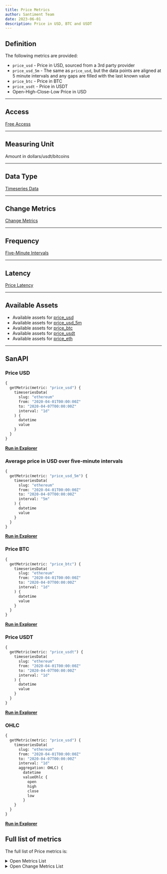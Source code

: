 ```yaml
---
title: Price Metrics
author: Santiment Team
date: 2023-06-01
description: Price in USD, BTC and USDT
---
```


## Definition

The following metrics are provided:

* `price_usd` - Price in USD, sourced from a 3rd party provider
* `price_usd_5m` - The same as `price_usd`, but the data points are aligned at 5 minute intervals and 
any gaps are filled with the last known value
* `price_btc` - Price in BTC
* `price_usdt` - Price in USDT
* Open-High-Close-Low Price in USD

---

## Access

[Free Access](/metrics/details/access#free-access)

---

## Measuring Unit

Amount in dollars/usdt/bitcoins

---

## Data Type

[Timeseries Data](/metrics/details/data-type#timeseries-data)

---

## Change Metrics

[Change Metrics](/metrics/details/change_metrics)

---

## Frequency

[Five-Minute Intervals](/metrics/details/frequency#five-minute-frequency)

---

## Latency

[Price Latency](/metrics/details/latency#price-latency)

---

## Available Assets

- Available assets for [price_usd](https://api.santiment.net/graphiql?query=%7B%0A++getMetric%28metric%3A+%22price_usd%22%29%7B%0A++++metadata%7B%0A++++++availableSlugs%0A++++%7D%0A++%7D%0A%7D)
- Available assets for [price_usd_5m](https://api.santiment.net/graphiql?query=%7B%0A++getMetric%28metric%3A+%22price_usd_5m%22%29%7B%0A++++metadata%7B%0A++++++availableSlugs%0A++++%7D%0A++%7D%0A%7D)
- Available assets for [price_btc](https://api.santiment.net/graphiql?query=%7B%0A++getMetric%28metric%3A+%22price_btc%22%29%7B%0A++++metadata%7B%0A++++++availableSlugs%0A++++%7D%0A++%7D%0A%7D)
- Available assets for [price_usdt](https://api.santiment.net/graphiql?query=%7B%0A++getMetric%28metric%3A+%22price_usdt%22%29%7B%0A++++metadata%7B%0A++++++availableSlugs%0A++++%7D%0A++%7D%0A%7D)
- Available assets for [price_eth](https://api.santiment.net/graphiql?query=%7B%0A++getMetric%28metric%3A+%22price_eth%22%29%7B%0A++++metadata%7B%0A++++++availableSlugs%0A++++%7D%0A++%7D%0A%7D)
---

## SanAPI

### Price USD

```graphql
{
  getMetric(metric: "price_usd") {
    timeseriesData(
      slug: "ethereum"
      from: "2020-04-01T00:00:00Z"
      to: "2020-04-07T00:00:00Z"
      interval: "1d"
    ) {
      datetime
      value
    }
  }
}
```

[**Run in Explorer**](https://api.santiment.net/graphiql?query=%7B%0A++getMetric%28metric%3A+%22price_usd%22%29+%7B%0A++++timeseriesData%28%0A++++++slug%3A+%22ethereum%22%0A++++++from%3A+%222020-04-01T00%3A00%3A00Z%22%0A++++++to%3A+%222020-04-07T00%3A00%3A00Z%22%0A++++++interval%3A+%221d%22%0A++++%29+%7B%0A++++++datetime%0A++++++value%0A++++%7D%0A++%7D%0A%7D)

### Average price in USD over five-minute intervals

```graphql
{
  getMetric(metric: "price_usd_5m") {
    timeseriesData(
      slug: "ethereum"
      from: "2020-04-01T00:00:00Z"
      to: "2020-04-07T00:00:00Z"
      interval: "5m"
    ) {
      datetime
      value
    }
  }
}
```

[**Run in Explorer**](https://api.santiment.net/graphiql?variables=&query=%7B%0A%20%20getMetric(metric%3A%20%22price_usd_5m%22)%20%7B%0A%20%20%20%20timeseriesData(%0A%20%20%20%20%20%20slug%3A%20%22ethereum%22%0A%20%20%20%20%20%20from%3A%20%222020-04-01T00%3A00%3A00Z%22%0A%20%20%20%20%20%20to%3A%20%222020-04-07T00%3A00%3A00Z%22%0A%20%20%20%20%20%20interval%3A%20%225m%22%0A%20%20%20%20)%20%7B%0A%20%20%20%20%20%20datetime%0A%20%20%20%20%20%20value%0A%20%20%20%20%7D%0A%20%20%7D%0A%7D)


### Price BTC

```graphql
{
  getMetric(metric: "price_btc") {
    timeseriesData(
      slug: "ethereum"
      from: "2020-04-01T00:00:00Z"
      to: "2020-04-07T00:00:00Z"
      interval: "1d"
    ) {
      datetime
      value
    }
  }
}
```

[**Run in Explorer**](https://api.santiment.net/graphiql?query=%7B%0A++getMetric%28metric%3A+%22price_btc%22%29+%7B%0A++++timeseriesData%28%0A++++++slug%3A+%22ethereum%22%0A++++++from%3A+%222020-04-01T00%3A00%3A00Z%22%0A++++++to%3A+%222020-04-07T00%3A00%3A00Z%22%0A++++++interval%3A+%221d%22%0A++++%29+%7B%0A++++++datetime%0A++++++value%0A++++%7D%0A++%7D%0A%7D)

### Price USDT

```graphql
{
  getMetric(metric: "price_usdt") {
    timeseriesData(
      slug: "ethereum"
      from: "2020-04-01T00:00:00Z"
      to: "2020-04-07T00:00:00Z"
      interval: "1d"
    ) {
      datetime
      value
    }
  }
}
```

[**Run in Explorer**](https://api.santiment.net/graphiql?query=%7B%0A++getMetric%28metric%3A+%22price_usdt%22%29+%7B%0A++++timeseriesData%28%0A++++++slug%3A+%22ethereum%22%0A++++++from%3A+%222020-04-01T00%3A00%3A00Z%22%0A++++++to%3A+%222020-04-07T00%3A00%3A00Z%22%0A++++++interval%3A+%221d%22%0A++++%29+%7B%0A++++++datetime%0A++++++value%0A++++%7D%0A++%7D%0A%7D)


### OHLC

```graphql
{
  getMetric(metric: "price_usd") {
    timeseriesData(
      slug: "ethereum"
      from: "2020-04-01T00:00:00Z"
      to: "2020-04-07T00:00:00Z"
      interval: "1d"
      aggregation: OHLC) {
        datetime
        valueOhlc {
          open
          high
          close
          low
        }
    }
  }
}
```

[**Run in Explorer**](https://api.santiment.net/graphiql?query=%7B%0A++getMetric%28metric%3A+%22price_usd%22%29+%7B%0A++++timeseriesData%28%0A++++++slug%3A+%22ethereum%22%0A++++++from%3A+%222020-04-01T00%3A00%3A00Z%22%0A++++++to%3A+%222020-04-07T00%3A00%3A00Z%22%0A++++++interval%3A+%221d%22%0A++++++aggregation%3A+OHLC%29+%7B%0A++++++++datetime%0A++++++++valueOhlc+%7B%0A++++++++++open%0A++++++++++high%0A++++++++++close%0A++++++++++low%0A++++++++%7D%0A++++%7D%0A++%7D%0A%7D%0A)

## Full list of metrics

The full list of Price metrics is:

<Details>

<Summary>Open Metrics List</Summary>

- price_btc
- price_eth
- price_usd
- price_usd_5m
- price_usdt

</Details>

<Details>

<Summary>Open Change Metrics List</Summary>

- price_btc_change_1d
- price_btc_change_30d
- price_btc_change_7d
- price_eth_change_1d
- price_eth_change_30d
- price_eth_change_7d
- price_usd_change_1d
- price_usd_change_1h
- price_usd_change_30d
- price_usd_change_7d

</Details>